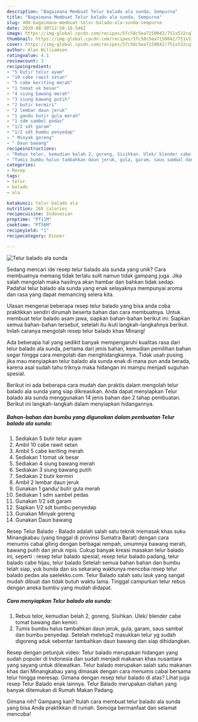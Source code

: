```yaml
---
description: "Bagaimana Membuat Telur balado ala sunda, Sempurna"
title: "Bagaimana Membuat Telur balado ala sunda, Sempurna"
slug: 400-bagaimana-membuat-telur-balado-ala-sunda-sempurna
date: 2020-08-30T12:50:10.546Z
image: https://img-global.cpcdn.com/recipes/5fc58c5ea7150042/751x532cq70/telur-balado-ala-sunda-foto-resep-utama.jpg
thumbnail: https://img-global.cpcdn.com/recipes/5fc58c5ea7150042/751x532cq70/telur-balado-ala-sunda-foto-resep-utama.jpg
cover: https://img-global.cpcdn.com/recipes/5fc58c5ea7150042/751x532cq70/telur-balado-ala-sunda-foto-resep-utama.jpg
author: Alan Williamson
ratingvalue: 4.1
reviewcount: 3
recipeingredient:
- "5 butir telur ayam"
- "10 cabe rawit setan"
- "5 cabe keriting merah"
- "1 tomat uk besar"
- "4 siung bawang merah"
- "3 siung bawang putih"
- "2 butir kermiri"
- "2 lembar daun jeruk"
- "1 gandu butir gula merah"
- "1 sdm sambel pedas"
- "1/2 sdt garam"
- "1/2 sdt bumbu penyedap"
- " Minyak goreng"
- " Daun bawang"
recipeinstructions:
- "Rebus telor, kemudian belah 2, goreng, Sisihkan. Ulek/ blender cabe tomat bawang dan kemiri."
- "Tumis bumbu halus tambahkan daun jeruk, gula, garam, saus sambal dan bumbu penyedap. Setelah meletup2 masukkan telur yg sudah digoreng aduk sebentar tambahkan daun bawang dan siap dihidangkan."
categories:
- Resep
tags:
- telur
- balado
- ala

katakunci: telur balado ala 
nutrition: 165 calories
recipecuisine: Indonesian
preptime: "PT11M"
cooktime: "PT56M"
recipeyield: "1"
recipecategory: Dinner

---
```



![Telur balado ala sunda](https://img-global.cpcdn.com/recipes/5fc58c5ea7150042/751x532cq70/telur-balado-ala-sunda-foto-resep-utama.jpg)

Sedang mencari ide resep telur balado ala sunda yang unik? Cara membuatnya memang tidak terlalu sulit namun tidak gampang juga. Jika salah mengolah maka hasilnya akan hambar dan bahkan tidak sedap. Padahal telur balado ala sunda yang enak selayaknya mempunyai aroma dan rasa yang dapat memancing selera kita.

Ulasan mengenai beberapa resep telur balado yang bisa anda coba praktikkan sendiri dirumah beserta bahan dan cara membuatnya. Untuk membuat telur balado asam jawa, siapkan bahan-bahan berikut ini: Siapkan semua bahan-bahan tersebut, setelah itu ikuti langkah-langkahnya berikut. Inilah caranya mengolah resep telur balado khas Minang!

Ada beberapa hal yang sedikit banyak mempengaruhi kualitas rasa dari telur balado ala sunda, pertama dari jenis bahan, kemudian pemilihan bahan segar hingga cara mengolah dan menghidangkannya. Tidak usah pusing jika mau menyiapkan telur balado ala sunda enak di mana pun anda berada, karena asal sudah tahu triknya maka hidangan ini mampu menjadi suguhan spesial.


Berikut ini ada beberapa cara mudah dan praktis dalam mengolah telur balado ala sunda yang siap dikreasikan. Anda dapat menyiapkan Telur balado ala sunda menggunakan 14 jenis bahan dan 2 tahap pembuatan. Berikut ini langkah-langkah dalam menyiapkan hidangannya.

<!--inarticleads1-->

##### Bahan-bahan dan bumbu yang digunakan dalam pembuatan Telur balado ala sunda:

1. Sediakan 5 butir telur ayam
1. Ambil 10 cabe rawit setan
1. Ambil 5 cabe keriting merah
1. Sediakan 1 tomat uk besar
1. Sediakan 4 siung bawang merah
1. Sediakan 3 siung bawang putih
1. Sediakan 2 butir kermiri
1. Ambil 2 lembar daun jeruk
1. Gunakan 1 gandu/ butir gula merah
1. Sediakan 1 sdm sambel pedas
1. Gunakan 1/2 sdt garam
1. Siapkan 1/2 sdt bumbu penyedap
1. Gunakan  Minyak goreng
1. Gunakan  Daun bawang


Resep Telur Balado - Balado adalah salah satu teknik memasak khas suku Minangkabau (yang tinggal di provinsi Sumatra Barat) dengan cara menumis cabai giling dengan berbagai rempah, umumnya bawang merah, bawang putih dan jeruk nipis. Cukup banyak kreasi masakan telur balado ini, seperti : resep telur balado spesial, resep telur balado padang, telur balado cabe hijau, telur balado Setelah semua bahan bahan dan bumbu telah siap, yuk bunda dan sis sekarang waktunya mencoba resep telur balado pedas ala saelekko.com. Telur Balado salah satu lauk yang sangat mudah dibuat dan tidak butuh waktu lama. Tinggal campurkan telur rebus dengan aneka bumbu yang mudah didapat. 

<!--inarticleads2-->

##### Cara menyiapkan Telur balado ala sunda:

1. Rebus telor, kemudian belah 2, goreng, Sisihkan. Ulek/ blender cabe tomat bawang dan kemiri.
1. Tumis bumbu halus tambahkan daun jeruk, gula, garam, saus sambal dan bumbu penyedap. Setelah meletup2 masukkan telur yg sudah digoreng aduk sebentar tambahkan daun bawang dan siap dihidangkan.


Resep dengan petunjuk video: Telur balado merupakan hidangan yang sudah populer di Indonesia dan sudah menjadi makanan khas nusantara yang sayang untuk dilewatkan. Telur balado merupakan salah satu makanan khas dari Minangkabau yang dimasak dengan cara menumis cabai bersama telur hingga meresap. Gimana dengan resep telur balado di atas? Lihat juga resep Telur Balado enak lainnya. Telur Balado merupakan olahan yang banyak ditemukan di Rumah Makan Padang. 

Gimana nih? Gampang kan? Itulah cara membuat telur balado ala sunda yang bisa Anda praktikkan di rumah. Semoga bermanfaat dan selamat mencoba!
